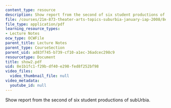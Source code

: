 ```yaml
---
content_type: resource
description: Show report from the second of six student productions of subUrbia.
file: /courses/21m-873-theater-arts-topics-suburbia-january-iap-2008/8e1b1fc1f29bdf40e298fed8f252bf98_show2.pdf
file_type: application/pdf
learning_resource_types:
- Lecture Notes
ocw_type: OCWFile
parent_title: Lecture Notes
parent_type: CourseSection
parent_uid: ad83f745-b739-cf10-a1ec-36adcec298c9
resourcetype: Document
title: show2.pdf
uid: 8e1b1fc1-f29b-df40-e298-fed8f252bf98
video_files:
  video_thumbnail_file: null
video_metadata:
  youtube_id: null
---
```

Show report from the second of six student productions of subUrbia.


